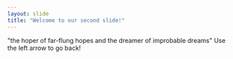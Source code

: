 ```yaml
---
layout: slide
title: "Welcome to our second slide!"
---
```

"the hoper of far-flung hopes and the dreamer of improbable dreams"
Use the left arrow to go back!
